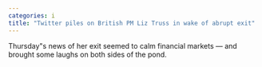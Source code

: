 ```yaml
---
categories: i
title: "Twitter piles on British PM Liz Truss in wake of abrupt exit"
---
```

Thursday"s news of her exit seemed to calm financial markets — and brought some laughs on both sides of the pond.